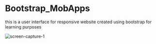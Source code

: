 # Bootstrap_MobApps
this is a user interface for responsive website created using bootstrap for learning purposes  



![screen-capture-_1_](https://user-images.githubusercontent.com/28190040/68543891-518b3000-03bd-11ea-8472-17a460862dff.gif)
